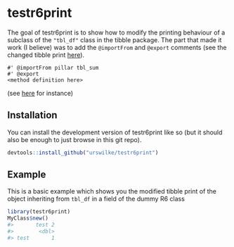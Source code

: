 
<!-- README.md is generated from README.Rmd. Please edit that file -->

# testr6print

The goal of testr6print is to show how to modify the printing behaviour
of a subclass of the `"tbl_df"` class in the tibble package. The part
that made it work (I believe) was to add the `@importFrom` and `@export`
comments (see the changed tibble print
[here](https://github.com/urswilke/testr6print/commit/98f225b68ed3feebc6800830904681b93738ff0a#diff-b11b52486f7c60d184d1d0c3f5ae88135db04d13d209d4be06da37888af2fbb5)).

    #' @importFrom pillar tbl_sum
    #' @export
    <method definition here>

(see
[here](https://github.com/urswilke/testr6print/blob/d95ed8975d857d6c64739b98723ae98431c0723d/R/my_class.R#L52)
for instance)

## Installation

You can install the development version of testr6print like so (but it
should also be enough to just browse in this git repo).

``` r
devtools::install_github("urswilke/testr6print")
```

## Example

This is a basic example which shows you the modified tibble print of the
object inheriting from `tbl_df` in a field of the dummy R6 class

``` r
library(testr6print)
MyClass$new()
#>       test 2
#>        <dbl>
#> test       1
```
